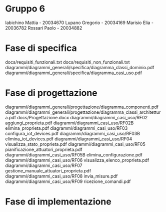 # Gruppo 6

Iabichino Mattia - 20034670
Lupano Gregorio - 20034169
Marisio Elia - 20036782
Rossari Paolo - 20034882

# Fase di specifica

docs/requisiti_funzionali.txt
docs/requisiti_non_funzionali.txt
diagrammi/diagrammi_generali/specifica/diagramma_classi_dominio.pdf
diagrammi/diagrammi_generali/specifica/diagramma_casi_uso.pdf

# Fase di progettazione

diagrammi/diagrammi_generali/progettazione/diagramma_componenti.pdf
diagrammi/diagrammi_generali/progettazione/diagramma_classi_architettura.pdf
docs/Progettazione.docx
diagrammi/diagrammi_casi_uso/RF02 aggiungi_proprieta.pdf
diagrammi/diagrammi_casi_uso/RF02B elimina_proprieta.pdf
diagrammi/diagrammi_casi_uso/RF03 configura_iot_devices.pdf
diagrammi/diagrammi_casi_uso/RF03B elimina_iot_devices.pdf
diagrammi/diagrammi_casi_uso/RF04 visualizza_stato_proprieta.pdf
diagrammi/diagrammi_casi_uso/RF05 pianificazione_attuatori_proprieta.pdf
diagrammi/diagrammi_casi_uso/RF05B elimina_configurazione.pdf
diagrammi/diagrammi_casi_uso/RF06 visualizza_elenco_proprieta.pdf
diagrammi/diagrammi_casi_uso/RF07 gestione_manuale_attuatori_proprieta.pdf
diagrammi/diagrammi_casi_uso/RF08 invia_misure.pdf
diagrammi/diagrammi_casi_uso/RF09 ricezione_comandi.pdf

# Fase di implementazione 